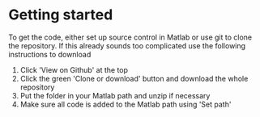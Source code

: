 # Getting started

To get the code, either set up source control in Matlab or use git to clone the repository. If this already sounds too complicated use the following instructions to download

1. Click 'View on Github' at the top
2. Click the green 'Clone or download' button and download the whole repository
3. Put the folder in your Matlab path and unzip if necessary
4. Make sure all code is added to the Matlab path using 'Set path'
